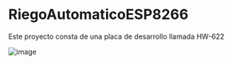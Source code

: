 # RiegoAutomaticoESP8266

Este proyecto consta de una placa de desarrollo llamada HW-622

![image](https://github.com/user-attachments/assets/b1ee965a-08f5-4ecb-87a2-44714147677b)
